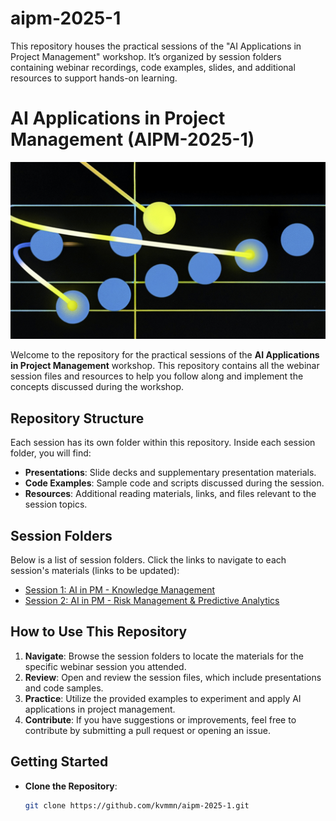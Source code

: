 # aipm-2025-1
This repository houses the practical sessions of the "AI Applications in Project Management" workshop. It’s organized by session folders containing webinar recordings, code examples, slides, and additional resources to support hands-on learning.

# AI Applications in Project Management (AIPM-2025-1)
<img src="aipm-2025-1.png" alt="AI Applications in Project Management"/>

Welcome to the repository for the practical sessions of the **AI Applications in Project Management** workshop. This repository contains all the webinar session files and resources to help you follow along and implement the concepts discussed during the workshop.

## Repository Structure

Each session has its own folder within this repository. Inside each session folder, you will find:
- **Presentations**: Slide decks and supplementary presentation materials.
- **Code Examples**: Sample code and scripts discussed during the session.
- **Resources**: Additional reading materials, links, and files relevant to the session topics.

## Session Folders

Below is a list of session folders. Click the links to navigate to each session's materials (links to be updated):

- [Session 1: AI in PM - Knowledge Management](https://github.com/kvmmn/aipm-2025-1/tree/main/s1-km)
- [Session 2: AI in PM - Risk Management & Predictive Analytics](https://github.com/kvmmn/aipm-2025-1/tree/main/s2-rm)


## How to Use This Repository

1. **Navigate**: Browse the session folders to locate the materials for the specific webinar session you attended.
2. **Review**: Open and review the session files, which include presentations and code samples.
3. **Practice**: Utilize the provided examples to experiment and apply AI applications in project management.
4. **Contribute**: If you have suggestions or improvements, feel free to contribute by submitting a pull request or opening an issue.

## Getting Started

- **Clone the Repository**:
  ```bash
  git clone https://github.com/kvmmn/aipm-2025-1.git
